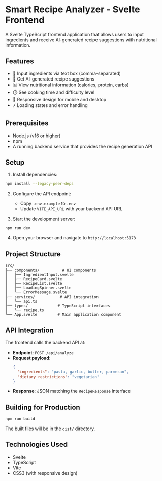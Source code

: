 # Smart Recipe Analyzer - Svelte Frontend

A Svelte TypeScript frontend application that allows users to input ingredients and receive AI-generated recipe suggestions with nutritional information.

## Features

- 🍳 Input ingredients via text box (comma-separated)
- 🤖 Get AI-generated recipe suggestions
- 📊 View nutritional information (calories, protein, carbs)
- ⏱️ See cooking time and difficulty level
- 📱 Responsive design for mobile and desktop
- ⚡ Loading states and error handling

## Prerequisites

- Node.js (v16 or higher)
- npm
- A running backend service that provides the recipe generation API

## Setup

1. Install dependencies:
```bash
npm install --legacy-peer-deps
```

2. Configure the API endpoint:
   - Copy `.env.example` to `.env`
   - Update `VITE_API_URL` with your backend API URL

3. Start the development server:
```bash
npm run dev
```

4. Open your browser and navigate to `http://localhost:5173`

## Project Structure

```
src/
├── components/          # UI components
│   ├── IngredientInput.svelte
│   ├── RecipeCard.svelte
│   ├── RecipeList.svelte
│   ├── LoadingSpinner.svelte
│   └── ErrorMessage.svelte
├── services/           # API integration
│   └── api.ts
├── types/             # TypeScript interfaces
│   └── recipe.ts
└── App.svelte         # Main application component
```

## API Integration

The frontend calls the backend API at:
- **Endpoint**: `POST /api/analyze`
- **Request payload**: 
  ```json
  {
    "ingredients": "pasta, garlic, butter, parmesan",
    "dietary_restrictions": "vegetarian"
  }
  ```
- **Response**: JSON matching the `RecipeResponse` interface

## Building for Production

```bash
npm run build
```

The built files will be in the `dist/` directory.

## Technologies Used

- Svelte
- TypeScript
- Vite
- CSS3 (with responsive design)
